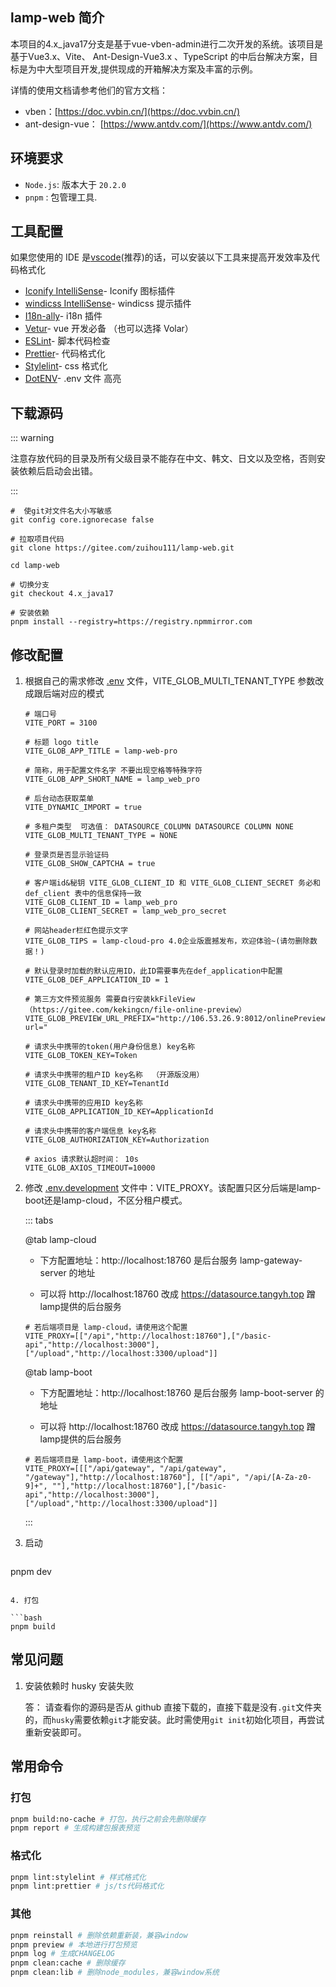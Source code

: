 <!-- #region common -->

## lamp-web 简介

本项目的4.x_java17分支是基于vue-vben-admin进行二次开发的系统。该项目是基于Vue3.x、Vite、 Ant-Design-Vue3.x 、TypeScript 的中后台解决方案，目标是为中大型项目开发,提供现成的开箱解决方案及丰富的示例。  

详情的使用文档请参考他们的官方文档：

- vben：[https://doc.vvbin.cn/](https://doc.vvbin.cn/)
- ant-design-vue： [https://www.antdv.com/](https://www.antdv.com/)

## 环境要求

- `Node.js`:  版本大于 `20.2.0`
- `pnpm` :  包管理工具.

## 工具配置

如果您使用的 IDE 是[vscode](https://code.visualstudio.com/)(推荐)的话，可以安装以下工具来提高开发效率及代码格式化

* [Iconify IntelliSense](https://marketplace.visualstudio.com/items?itemName=antfu.iconify)\- Iconify 图标插件
* [windicss IntelliSense](https://marketplace.visualstudio.com/items?itemName=voorjaar.windicss-intellisense)\- windicss 提示插件
* [I18n-ally](https://marketplace.visualstudio.com/items?itemName=Lokalise.i18n-ally)\- i18n 插件
* [Vetur](https://marketplace.visualstudio.com/items?itemName=octref.vetur)\- vue 开发必备 （也可以选择 Volar）
* [ESLint](https://marketplace.visualstudio.com/items?itemName=dbaeumer.vscode-eslint)\- 脚本代码检查
* [Prettier](https://marketplace.visualstudio.com/items?itemName=esbenp.prettier-vscode)\- 代码格式化
* [Stylelint](https://marketplace.visualstudio.com/items?itemName=stylelint.vscode-stylelint)\- css 格式化
* [DotENV](https://marketplace.visualstudio.com/items?itemName=mikestead.dotenv)\- .env 文件 高亮

## 下载源码

::: warning

注意存放代码的目录及所有父级目录不能存在中文、韩文、日文以及空格，否则安装依赖后启动会出错。

:::

```shell
#  使git对文件名大小写敏感
git config core.ignorecase false

# 拉取项目代码
git clone https://gitee.com/zuihou111/lamp-web.git

cd lamp-web

# 切换分支
git checkout 4.x_java17

# 安装依赖
pnpm install --registry=https://registry.npmmirror.com
```

<!-- #endregion common -->

## 修改配置

1. 根据自己的需求修改 [.env](https://gitee.com/zuihou111/lamp-web/blob/4.x_java17/.env) 文件，VITE_GLOB_MULTI_TENANT_TYPE 参数改成跟后端对应的模式

   ```properties{13-14}
   # 端口号
   VITE_PORT = 3100
   
   # 标题 logo title
   VITE_GLOB_APP_TITLE = lamp-web-pro
   
   # 简称，用于配置文件名字 不要出现空格等特殊字符
   VITE_GLOB_APP_SHORT_NAME = lamp_web_pro
   
   # 后台动态获取菜单
   VITE_DYNAMIC_IMPORT = true
   
   # 多租户类型  可选值： DATASOURCE_COLUMN DATASOURCE COLUMN NONE
   VITE_GLOB_MULTI_TENANT_TYPE = NONE
   
   # 登录页是否显示验证码
   VITE_GLOB_SHOW_CAPTCHA = true
   
   # 客户端id&秘钥 VITE_GLOB_CLIENT_ID 和 VITE_GLOB_CLIENT_SECRET 务必和 def_client 表中的信息保持一致
   VITE_GLOB_CLIENT_ID = lamp_web_pro
   VITE_GLOB_CLIENT_SECRET = lamp_web_pro_secret
   
   # 网站header栏红色提示文字
   VITE_GLOB_TIPS = lamp-cloud-pro 4.0企业版震撼发布，欢迎体验~(请勿删除数据！)
   
   # 默认登录时加载的默认应用ID，此ID需要事先在def_application中配置
   VITE_GLOB_DEF_APPLICATION_ID = 1
   
   # 第三方文件预览服务 需要自行安装kkFileView（https://gitee.com/kekingcn/file-online-preview）
   VITE_GLOB_PREVIEW_URL_PREFIX="http://106.53.26.9:8012/onlinePreview?url="
   
   # 请求头中携带的token(用户身份信息) key名称
   VITE_GLOB_TOKEN_KEY=Token
   
   # 请求头中携带的租户ID key名称  （开源版没用）
   VITE_GLOB_TENANT_ID_KEY=TenantId
   
   # 请求头中携带的应用ID key名称
   VITE_GLOB_APPLICATION_ID_KEY=ApplicationId
   
   # 请求头中携带的客户端信息 key名称
   VITE_GLOB_AUTHORIZATION_KEY=Authorization
   
   # axios 请求默认超时间： 10s
   VITE_GLOB_AXIOS_TIMEOUT=10000
   ```

2. 修改 [.env.development](https://gitee.com/zuihou111/lamp-web/blob/4.x_java17/.env.development) 文件中：VITE_PROXY。该配置只区分后端是lamp-boot还是lamp-cloud，不区分租户模式。

   ::: tabs

   @tab lamp-cloud

   - 下方配置地址：http://localhost:18760 是后台服务 lamp-gateway-server 的地址

   - 可以将 http://localhost:18760 改成 https://datasource.tangyh.top 蹭lamp提供的后台服务

   ```properties
   # 若后端项目是 lamp-cloud，请使用这个配置
   VITE_PROXY=[["/api","http://localhost:18760"],["/basic-api","http://localhost:3000"],["/upload","http://localhost:3300/upload"]]
   ```

   @tab lamp-boot

   - 下方配置地址：http://localhost:18760 是后台服务 lamp-boot-server 的地址

   - 可以将 http://localhost:18760 改成 https://datasource.tangyh.top 蹭lamp提供的后台服务

   ```properties
   # 若后端项目是 lamp-boot，请使用这个配置
   VITE_PROXY=[[["/api/gateway", "/api/gateway", "/gateway"],"http://localhost:18760"], [["/api", "/api/[A-Za-z0-9]+", ""],"http://localhost:18760"],["/basic-api","http://localhost:3000"],["/upload","http://localhost:3300/upload"]]
   ```

   :::

3. 启动

   ```bash
pnpm dev
   ```

4. 打包

   ```bash
pnpm build
   ```


## 常见问题

1. 安装依赖时 husky 安装失败

   答： 请查看你的源码是否从 github 直接下载的，直接下载是没有`.git`文件夹的，而`husky`需要依赖`git`才能安装。此时需使用`git init`初始化项目，再尝试重新安装即可。



## 常用命令

### 打包

```bash
pnpm build:no-cache # 打包，执行之前会先删除缓存
pnpm report # 生成构建包报表预览
```

### 格式化

```bash
pnpm lint:stylelint # 样式格式化
pnpm lint:prettier # js/ts代码格式化
```

### 其他

```bash
pnpm reinstall # 删除依赖重新装，兼容window
pnpm preview # 本地进行打包预览
pnpm log # 生成CHANGELOG
pnpm clean:cache # 删除缓存
pnpm clean:lib # 删除node_modules，兼容window系统
```
